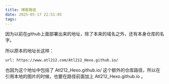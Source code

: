 ```yaml
---
title: 博客路径
date: 2025-05-17 22:51:05
tags:
---
```


<!-- more --> 

因为以前在github上面部署出来的地址，除了本来的域名之外，还有本身仓库的名字。

所以原本的地址长这样：

```Text
url: https://www.atl212.com/Atl212_Hexo.github.io/
```

也因为这个地址中包括了 Atl212_Hexo.github.io/ 这个额外的仓库路径，所以在引用本地的图片的时候，也要在路径前面加上 Atl212_Hexo.github.io 。